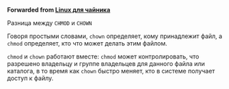 **Forwarded from [Linux для чайника](https://t.me/os_linux_ru/966)**

Разница между `CHMOD` и `CHOWN`

Говоря простыми словами, `chown` определяет, кому принадлежит файл, а `chmod` определяет, кто что может делать этим файлом.

`chmod` и `chown` работают вместе: `chmod` может контролировать, что разрешено владельцу и группе владельцев для данного файла или каталога, в то время как `chown` быстро меняет, кто в системе получает доступ к файлу.